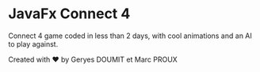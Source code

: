 # JavaFx Connect 4

Connect 4 game coded in less than 2 days, with cool animations and an AI to play against.

Created with ❤️ by Geryes DOUMIT et Marc PROUX
